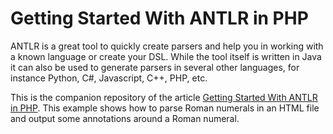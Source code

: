 # Getting Started With ANTLR in PHP

ANTLR is a great tool to quickly create parsers and help you in working with a known language or create your DSL. While the tool itself is written in Java it can also be used to generate parsers in several other languages, for instance Python, C#, Javascript, C++, PHP, etc.

This is the companion repository of the article [Getting Started With ANTLR in PHP](https://tomassetti.me/getting-started-antlr-php/).  This example shows how to parse Roman numerals in an HTML file and output some annotations around a Roman numeral.